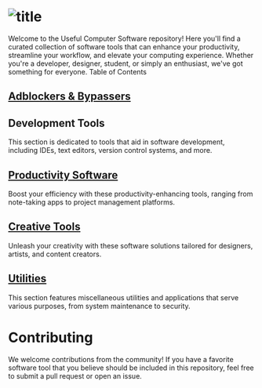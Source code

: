 # ![title](https://github.com/Entree3k/Useful-Software/assets/28127566/fc097fce-3a8c-4d36-8175-105c3ca34053)


Welcome to the Useful Computer Software repository! Here you'll find a curated collection of software tools that can enhance your productivity, streamline your workflow, and elevate your computing experience. Whether you're a developer, designer, student, or simply an enthusiast, we've got something for everyone.
Table of Contents

## [Adblockers & Bypassers](https://github.com/Entree3k/Useful-Software/blob/main/Adblockers%20%26%20Bypassers.md)

## Development Tools

This section is dedicated to tools that aid in software development, including IDEs, text editors, version control systems, and more.



## [Productivity Software](https://github.com/Entree3k/Useful-Software/blob/main/Productivity%20Tools.md)

Boost your efficiency with these productivity-enhancing tools, ranging from note-taking apps to project management platforms.



## [Creative Tools](https://github.com/Entree3k/Useful-Software/blob/main/Creative%20Tools.md)

Unleash your creativity with these software solutions tailored for designers, artists, and content creators.



## [Utilities](https://github.com/Entree3k/Useful-Software/tree/main/Utilities)

This section features miscellaneous utilities and applications that serve various purposes, from system maintenance to security.



# Contributing

We welcome contributions from the community! If you have a favorite software tool that you believe should be included in this repository, feel free to submit a pull request or open an issue.
